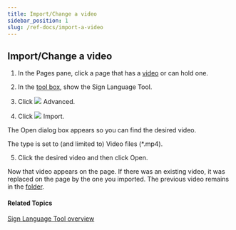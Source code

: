 ```yaml
---
title: Import/Change a video
sidebar_position: 1
slug: /ref-docs/import-a-video
---
```


## Import/Change a video

1.  In the Pages pane, click a page that has a [video](../../../Concepts/Video.md) or can hold one.
    
2.  In the [tool box](../../../Concepts/Tool_Box.md), show the Sign Language Tool.
    
3.  Click ![](/ref-docs-assets/images/Tasks/Edit_tasks/Sign_Language_Tool/AdvancedTriangle.png) Advanced.
    
4.  Click ![](/ref-docs-assets/images/Tasks/Edit_tasks/Sign_Language_Tool/ImportVideoIcon.png) Import.
    

The Open dialog box appears so you can find the desired video.

The type is set to (and limited to) Video files (\*.mp4).

5.  Click the desired video and then click Open.
    

Now that video appears on the page. If there was an existing video, it was replaced on the page by the one you imported. The previous video remains in the [folder](Show_In_Folder.md).

#### Related Topics

[Sign Language Tool overview](Sign_Language_Tool_overview.md)